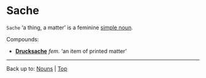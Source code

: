 # Sache

`Sache` ‘a thing, a matter’ is a feminine [simple noun](../../simpleNouns.md).

Compounds:
- **[Drucksache](../../d/dr/Drucksache.md)** *fem.* ‘an item of printed matter’

----

Back up to: [Nouns](../../index.md) | [Top](../../../index.md)

